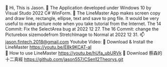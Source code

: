 👋 Hi, This is Jason.
👀 The Application developed under Windows 10 by Visual Studo 2022  C# WinForm.
💞️ The LineMaster App makes screen copy and draw line, rectangle, ellipse, text and save to png file. 
    It would be very useful to make picture note when you take tutorial from the Internet. 
    The 14 Commit: Fix the SelectArea bug at 2022 12 27.
    The 16 Commit: change the Picturebox sizemodefrom StretchImage to Normal at 2022 12 31.
📫 jason.fintech.2018@gmail.com
Youtube Video: 
👀 Download & Install the LineMaster  https://youtu.be/E8k9KCAT-aI  
👀 How to use LineMaster https://youtu.be/hUfa_ubURVk
👀 Download 蔡森的十二真經 https://github.com/jason557/CSen12Theorys.git

